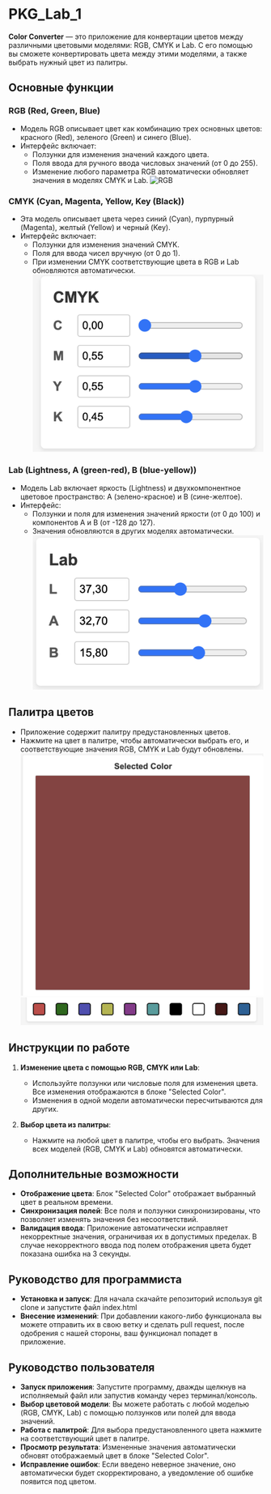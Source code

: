 # PKG_Lab_1

**Color Converter** — это приложение для конвертации цветов между различными цветовыми моделями: RGB, CMYK и Lab. С его помощью вы сможете конвертировать цвета между этими моделями, а также выбрать нужный цвет из палитры.

## Основные функции

### RGB (Red, Green, Blue)
- Модель RGB описывает цвет как комбинацию трех основных цветов: красного (Red), зеленого (Green) и синего (Blue).
- Интерфейс включает:
  - Ползунки для изменения значений каждого цвета.
  - Поля ввода для ручного ввода числовых значений (от 0 до 255).
  - Изменение любого параметра RGB автоматически обновляет значения в моделях CMYK и Lab.
![RGB](https://raw.githubusercontent.com/hinnero/PKG_Lab_1/6f2c74d6cae1378e7f8e9f05c42857602323c5ff/rgb.png)

### CMYK (Cyan, Magenta, Yellow, Key (Black))
- Эта модель описывает цвета через синий (Cyan), пурпурный (Magenta), желтый (Yellow) и черный (Key).
- Интерфейс включает:
  - Ползунки для изменения значений CMYK.
  - Поля для ввода чисел вручную (от 0 до 1).
  - При изменении CMYK соответствующие цвета в RGB и Lab обновляются автоматически.
![CMYK](https://raw.githubusercontent.com/hinnero/PKG_Lab_1/6f2c74d6cae1378e7f8e9f05c42857602323c5ff/cmyk.png)

### Lab (Lightness, A (green-red), B (blue-yellow))
- Модель Lab включает яркость (Lightness) и двухкомпонентное цветовое пространство: A (зелено-красное) и B (сине-желтое).
- Интерфейс:
  - Ползунки и поля для изменения значений яркости (от 0 до 100) и компонентов A и B (от -128 до 127).
  - Значения обновляются в других моделях автоматически.
![LAB](https://raw.githubusercontent.com/hinnero/PKG_Lab_1/6f2c74d6cae1378e7f8e9f05c42857602323c5ff/lab.png)

## Палитра цветов
- Приложение содержит палитру предустановленных цветов.
- Нажмите на цвет в палитре, чтобы автоматически выбрать его, и соответствующие значения RGB, CMYK и Lab будут обновлены.
![Palette](https://raw.githubusercontent.com/hinnero/PKG_Lab_1/6f2c74d6cae1378e7f8e9f05c42857602323c5ff/palette.png)
![Colours](https://raw.githubusercontent.com/hinnero/PKG_Lab_1/6f2c74d6cae1378e7f8e9f05c42857602323c5ff/colours.png)

## Инструкции по работе

1. **Изменение цвета с помощью RGB, CMYK или Lab**:
   - Используйте ползунки или числовые поля для изменения цвета. Все изменения отображаются в блоке "Selected Color".
   - Изменения в одной модели автоматически пересчитываются для других.

2. **Выбор цвета из палитры**:
   - Нажмите на любой цвет в палитре, чтобы его выбрать. Значения всех моделей (RGB, CMYK и Lab) обновятся автоматически.

## Дополнительные возможности
- **Отображение цвета**: Блок "Selected Color" отображает выбранный цвет в реальном времени.
- **Синхронизация полей**: Все поля и ползунки синхронизированы, что позволяет изменять значения без несоответствий.
- **Валидация ввода**: Приложение автоматически исправляет некорректные значения, ограничивая их в допустимых пределах. В случае некорректного ввода под полем отображения цвета будет показана ошибка на 3 секунды.

## Руководство для программиста
- **Установка и запуск**: Для начала скачайте репозиторий используя git clone <url> и запустите файл index.html
- **Внесение изменений**: При добавлении какого-либо функционала вы можете отправить их в свою ветку и сделать pull request, после одобрения с нашей стороны, ваш функционал попадет в приложение.

## Руководство пользователя ##
- **Запуск приложения**: Запустите программу, дважды щелкнув на исполняемый файл или запустив команду через терминал/консоль.
- **Выбор цветовой модели**: Вы можете работать с любой моделью (RGB, CMYK, Lab) с помощью ползунков или полей для ввода значений.
- **Работа с палитрой**: Для выбора предустановленного цвета нажмите на соответствующий цвет в палитре.
- **Просмотр результата**: Измененные значения автоматически обновят отображаемый цвет в блоке "Selected Color".
- **Исправление ошибок**: Если введено неверное значение, оно автоматически будет скорректировано, а уведомление об ошибке появится под цветом.
